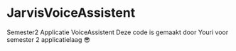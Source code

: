 # JarvisVoiceAssistent

Semester2 Applicatie VoiceAssistent
Deze code is gemaakt door Youri voor semester 2 applicatielaag 😎 
